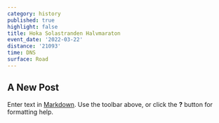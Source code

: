```yaml
---
category: history
published: true
highlight: false
title: Hoka Solastranden Halvmaraton
event_date: '2022-03-22'
distance: '21093'
time: DNS
surface: Road
---
```

## A New Post

Enter text in [Markdown](http://daringfireball.net/projects/markdown/). Use the toolbar above, or click the **?** button for formatting help.
